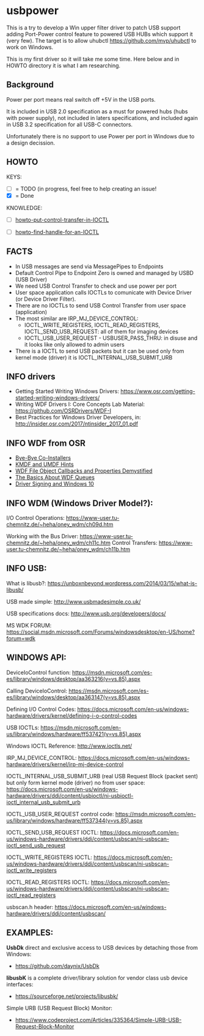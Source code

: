 # usbpower

This is a try to develop a Win upper filter driver to patch USB support adding Port-Power control feature to powered USB HUBs which support it (very few). The target is to allow uhubctl https://github.com/mvp/uhubctl to work on Windows.

This is my first driver so it will take me some time.
Here below and in HOWTO directory it is what I am researching.


## Background

Power per port means real switch off +5V in the USB ports.

It is included in USB 2.0 specification as a must for powered hubs (hubs with power supply), not included in laters specifications, and included again in USB 3.2 specification for all USB-C connectors.

Unfortunately there is no support to use Power per port in Windows due to a design decission.


## HOWTO
KEYS:
- [ ] = TODO (in progress, feel free to help creating an issue!
- [x] = Done

KNOWLEDGE:
- [ ] [howto-put-control-transfer-in-IOCTL](https://github.com/Manel3/usbpower/blob/master/HOWTO/howto-put-control-transfer-in-IOCTL.md)
- [ ] [howto-find-handle-for-an-IOCTL](https://github.com/Manel3/usbpower/blob/master/HOWTO/howto-find-handle-for-an-IOCTL.md)


## FACTS
- In USB messages are send via MessagePipes to Endpoints
- Default Control Pipe to Endpoint Zero is owned and managed by USBD (USB Driver)
- We need USB Control Transfer to check and use power per port
- User space application calls IOCTLs to comunicate with Device Driver (or Device Driver Filter).
- There are no IOCTLs to send USB Control Transfer from user space (application)
- The most similar are IRP_MJ_DEVICE_CONTROL:
  + IOCTL_WRITE_REGISTERS, IOCTL_READ_REGISTERS, IOCTL_SEND_USB_REQUEST: all of them for imaging devices
  + IOCTL_USB_USER_REQUEST - USBUSER_PASS_THRU: in disuse and it looks like only allowed to admin users
- There is a IOCTL to send USB packets but it can be used only from kernel mode (driver) it is IOCTL_INTERNAL_USB_SUBMIT_URB

## INFO drivers
- Getting Started Writing Windows Drivers: https://www.osr.com/getting-started-writing-windows-drivers/
- Writing WDF Drivers I: Core Concepts Lab Material: https://github.com/OSRDrivers/WDF-I
- Best Practices for Windows Driver Developers, in: http://insider.osr.com/2017/ntinsider_2017_01.pdf

## INFO WDF from OSR
- [Bye-Bye Co-Installers](https://www.osr.com/nt-insider/2016-issue1/bye-bye-co-installers/)
- [KMDF and UMDF Hints](https://www.osr.com/nt-insider/2015-issue1/kmdf-umdf-hints/)
- [WDF File Object Callbacks and Properties Demystified](https://www.osr.com/nt-insider/2014-issue1/wdf-file-object-callbacks-properties-demystified/)
- [The Basics About WDF Queues](https://www.osr.com/nt-insider/2011-issue2/basics-wdf-queues/)
- [Driver Signing and Windows 10](https://www.osr.com/nt-insider/2015-issue2/driver-signing-windows-10/)

## INFO WDM (Windows Driver Model?):

I/O Control Operations:
  https://www-user.tu-chemnitz.de/~heha/oney_wdm/ch09d.htm

Working with the Bus Driver:
 https://www-user.tu-chemnitz.de/~heha/oney_wdm/ch11c.htm
Control Transfers:
 https://www-user.tu-chemnitz.de/~heha/oney_wdm/ch11b.htm


## INFO USB:

What is libusb?:
  https://unboxnbeyond.wordpress.com/2014/03/15/what-is-libusb/

USB made simple:
  http://www.usbmadesimple.co.uk/

USB specifications docs:
http://www.usb.org/developers/docs/


MS WDK FORUM:
https://social.msdn.microsoft.com/Forums/windowsdesktop/en-US/home?forum=wdk



## WINDOWS API:
DeviceIoControl function:
  https://msdn.microsoft.com/es-es/library/windows/desktop/aa363216(v=vs.85).aspx

Calling DeviceIoControl:
  https://msdn.microsoft.com/es-es/library/windows/desktop/aa363147(v=vs.85).aspx

Defining I/O Control Codes:
  https://docs.microsoft.com/en-us/windows-hardware/drivers/kernel/defining-i-o-control-codes



USB IOCTLs:
  https://msdn.microsoft.com/en-us/library/windows/hardware/ff537421(v=vs.85).aspx

Windows IOCTL Reference:
  http://www.ioctls.net/

IRP_MJ_DEVICE_CONTROL:
  https://docs.microsoft.com/en-us/windows-hardware/drivers/kernel/irp-mj-device-control

IOCTL_INTERNAL_USB_SUBMIT_URB (real USB Request Block (packet sent) but only form kernel mode (driver) no from user space:
  https://docs.microsoft.com/en-us/windows-hardware/drivers/ddi/content/usbioctl/ni-usbioctl-ioctl_internal_usb_submit_urb

IOCTL_USB_USER_REQUEST control code:
  https://msdn.microsoft.com/en-us/library/windows/hardware/ff537344(v=vs.85).aspx

IOCTL_SEND_USB_REQUEST IOCTL:
  https://docs.microsoft.com/en-us/windows-hardware/drivers/ddi/content/usbscan/ni-usbscan-ioctl_send_usb_request

IOCTL_WRITE_REGISTERS IOCTL:
  https://docs.microsoft.com/en-us/windows-hardware/drivers/ddi/content/usbscan/ni-usbscan-ioctl_write_registers

IOCTL_READ_REGISTERS IOCTL:
  https://docs.microsoft.com/en-us/windows-hardware/drivers/ddi/content/usbscan/ni-usbscan-ioctl_read_registers

usbscan.h header:
  https://docs.microsoft.com/en-us/windows-hardware/drivers/ddi/content/usbscan/



## EXAMPLES:
**UsbDk** direct and exclusive access to USB devices by detaching those from Windows:
- https://github.com/daynix/UsbDk

**libusbK** is a complete driver/library solution for vendor class usb device interfaces: 
- https://sourceforge.net/projects/libusbk/

Simple URB (USB Request Block) Monitor:
- https://www.codeproject.com/Articles/335364/Simple-URB-USB-Request-Block-Monitor

